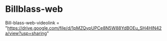 # Billblass-web

Bill-blass-web-videolink = "https://drive.google.com/file/d/1pMZQypUPCe8N5W88YdBOEu_SH4HlN42a/view?usp=sharing"



